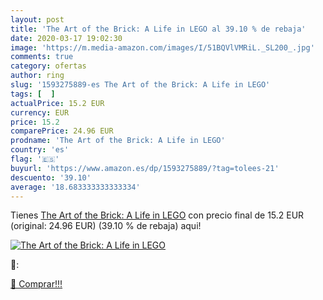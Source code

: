 ```yaml
---
layout: post
title: 'The Art of the Brick: A Life in LEGO al 39.10 % de rebaja'
date: 2020-03-17 19:02:30
image: 'https://m.media-amazon.com/images/I/51BQVlVMRiL._SL200_.jpg'
comments: true
category: ofertas
author: ring
slug: '1593275889-es The Art of the Brick: A Life in LEGO'
tags: [  ]
actualPrice: 15.2 EUR
currency: EUR
price: 15.2
comparePrice: 24.96 EUR
prodname: 'The Art of the Brick: A Life in LEGO'
country: 'es'
flag: '🇪🇸'
buyurl: 'https://www.amazon.es/dp/1593275889/?tag=tolees-21'
descuento: '39.10'
average: '18.683333333333334'
---
```


Tienes [The Art of the Brick: A Life in LEGO](https://www.amazon.es/dp/1593275889/?tag=tolees-21) con precio final de  15.2 EUR (original: 24.96 EUR) (39.10 %  de rebaja) aqui!

[![The Art of the Brick: A Life in LEGO](https://m.media-amazon.com/images/I/51BQVlVMRiL._SL200_.jpg)](https://www.amazon.es/dp/1593275889/?tag=tolees-21)

🔎:


[🛒 Comprar!!!](https://www.amazon.es/dp/1593275889/?tag=tolees-21)
